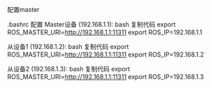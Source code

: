 配置master

.bashrc 配置
Master设备 (192.168.1.1):
bash
复制代码
export ROS_MASTER_URI=http://192.168.1.1:11311
export ROS_IP=192.168.1.1

从设备1 (192.168.1.2):
bash
复制代码
export ROS_MASTER_URI=http://192.168.1.1:11311
export ROS_IP=192.168.1.2

从设备2 (192.168.1.3):
bash
复制代码
export ROS_MASTER_URI=http://192.168.1.1:11311
export ROS_IP=192.168.1.3